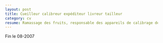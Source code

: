 ```yaml
---
layout: post
title: Cueilleur calibreur expéditeur livreur tailleur
category: cv
resume: Ramassage des fruits, responsable des appareils de calibrage des fruits (cerises et abricots). Préparation des commandes et livraisons. Tailleur des arbres aprés la récolte.
---
```

Fin le 08-2007